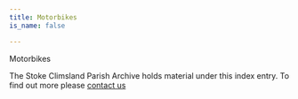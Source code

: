 ```yaml
---
title: Motorbikes
is_name: false

---
```


Motorbikes


The Stoke Climsland Parish Archive holds material under this index entry. To find out more please [contact us](/contact/)
